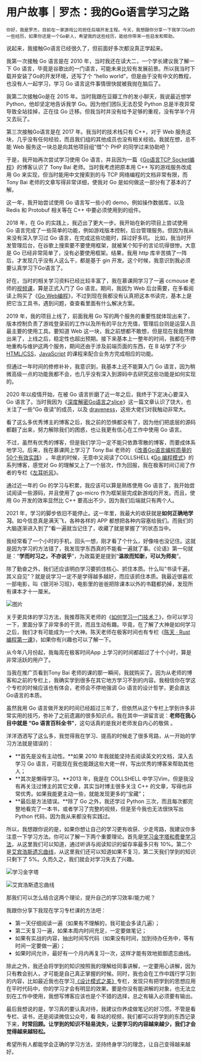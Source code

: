 # 用户故事｜罗杰：我的Go语言学习之路

    你好，我是罗杰，目前在一家游戏公司担任后端开发主程。今天，我想跟你分享一下我学习Go的一些经历，如果你还是一个Go新人，希望我的这些经历，能给你带来一些启发和帮助。

说起来，我接触Go语言已经很久了，但前面好多次都没真正学起来。

我第一次接触 Go 语言是在 2010 年，当时我还在读大二，一个学长建议我了解一下 Go 语言，毕竟是谷歌出的一门语言，可能未来比较有发展前景。所以我当时下载并安装了Go的开发环境，还写了个 “hello world”，但是由于没有中文的教程，也没有人一起学习，学习 Go 语言这件事情很快就被我抛在脑后了。

我第二次接触Go是在 2015 年。当时我跟在豆瓣工作的发小聊天，我说最近想学 Python，他却坚定地告诉我学 Go。因为他们团队无法忍受 Python 总是半夜异常导致全站挂掉，正在往 Go 迁移。但我当时并没有给予足够的重视，没有学半个月又去玩了。

第三次接触Go语言是在 2017 年。我当时的技术栈只有 C++，对于 Web 服务这块，几乎没有任何经验，而且我们组的其他成员也没有相关经验。我就在想，总不能 Web 服务这一块总是向其他项目组“借”个 PHP 的同学过来协助吧？

于是，我开始再次尝试学习使用 Go 语言，并且因为一篇《[Go语言TCP Socket编程](https://tonybai.com/2015/11/17/tcp-programming-in-golang/)》的博客认识了 Tony Bai 老师。当时我考虑把原本用 C++ 写的游戏服务改成用 Go 来实现，但当时能用中文搜索到的与 TCP 网络编程的文档非常有限，而Tony Bai 老师的文章写得非常详细，使我对 Go 是如何做这一部分有了基本的了解。

这一年，我开始尝试使用 Go 语言写一些小的 demo，例如操作数据库，以及Redis 和 Protobuf 相关等在 C++ 中要必须使用到的组件。

2018 年，在 Go 的实践上，我迈出了更大一步。我开始在新的项目上尝试使用 Go 语言完成了一些简单的功能，例如游戏版本控制，后台管理服务。但因为我从来没有深入学习过 Go 语言，在完成这些功能时，踩过好多坑。 比如，我当时开发管理后台，在谷歌上搜索要不要使用框架，就被某个知乎的言论坑得很惨。大意是 Go 已经非常简单了，没有必要使用框架。结果，我用 http 库辛苦搞了一阵后，才发现几乎没有人这么干，都是基于 gin 开发。这个时候，我意识到我必须要认真学习下Go语言了。

好在，当时的相关学习资料已经比较丰富了，我在慕课网学习了一遍 ccmouse 老师的[视频课](https://coding.imooc.com/class/180.html#Anchor)，算是正式入门了 Go 语言。期间，我因为 Web 后台需要，在多看阅读上购买了《[Go Web编程](https://www.duokan.com/pc/detail/18375d92b9b74ee48a840ba3665024df)》，不过到现在我都没有认真把这本书读完，基本上是把它当工具书，遇到问题，查查看里面有什么解决方案。

2019 年，我的项目上线了，前面我用 Go 写的两个服务的重要性就体现出来了，版本控制负责了游戏登录前的工作以及所有的平台方充值，管理后台则是运营人员最主要的使用工具。要知道 Web 这一块，我之前想都不敢想，但是现在我竟然做出来了，上线之后，稳定性也超出预期。接下来基本上一整年的时间，我都在不停地重构与维护这两个服务，期间还由于涉及前端页面的东西，在 B 站学了不少 [HTML/CSS](https://www.bilibili.com/video/BV1BE411y7yr?spm_id_from=333.999.0.0)，[JavaScript](https://www.bilibili.com/video/BV1TE411B7KU?from=search&seid=4991647789799854809&spm_id_from=333.337.0.0) 的课程来配合业务方完成相应的功能。

但通过一年时间的修修补补，我意识到，我基本上还不能算入门 Go 语言，因为稍微高级一点的功能我都不会，也几乎没有深入到源码中去研究这些功能是如何实现的。

2020 年以疫情开始，在被 Go 语言折磨了近一年之后，我终于下定决心要深入 Go 语言了。当时我因为《[深度解密Go语言之slice](https://qcrao.com/2019/04/02/dive-into-go-slice/)》这一篇文章认识了饶大，也关注了一些“Go 夜读”的成员，以及 [draveness](https://draveness.me/golang/)，这些大佬们对我触动非常大。

看了这么多优秀博主的博客之后，我之前的恐惧都没有了，因为他们把底层的源码都翻了出来，努力解除我们的困惑，也让我更有信心在工作中使用 Go 语言。

不过，虽然有优秀的博客，但是我们学习一定不能只依靠零散的博客，而要成体系地学习。后来，我在慕课网上学习了 Tony Bai 老师的 《[改善Go语言编程质量的50个有效实践](https://www.imooc.com/read/87)》 。年底的时候，无意中又阅读了COLLSHELL 《[Go 编程模式](https://coolshell.cn/articles/21128.html)》的系列博客，感觉对 Go 的理解又上了一个层次，作为回报，我在极客时间订阅了作者的专栏《[左耳听风](https://time.geekbang.org/column/intro/100002201?tab=catalog)》。

通过近一年的 Go 的学习与积累，我应该可以算是熟练使用 Go 语言了，我开始尝试阅读一些源码，并且使用了 go-micro 作为框架层完成新游戏的开发。而且，使用 Go 开发的效率显然比 C++ 要高出不少，因为我们后端就只有两个人。

2021 年，学习的脚步依旧不能停止。这一年里，我最大的收获就是**如何正确地学习**。如今信息真是满天飞，各种各样的 APP 都想把各种内容塞给我们。而我们的大脑逐渐进入到了“看一遍就当记住了，收藏了就是掌握了”的状态当中。

我经常看了一个小时的手机，回头一想，刚才看了个什么，好像啥也没记住。这就是因为学习的方法错了，我发现学东西真的不能看一遍就了事。《论语》第一句就是：“**学而时习之，不亦说乎**”，为政篇更是提到“**温故而知新，可以为师矣**”。

除了勤奋之外，我们还应该明白学习要抓住核心、抓住本质。什么叫“书读千遍，其义自见”？就是说学习一定不是学得越多越好，而应该抓住本质。我最近很喜欢一部电影，叫《银河补习班》，电影里的爸爸把除课本以外的书籍都扔掉，发现所有课本才十一厘米。

![图片](https://static001.geekbang.org/resource/image/ca/5e/ca3dc0c0c8e9d80838d177eca11aeb5e.jpg?wh=658x493)

关于更具体的学习方法，我推荐陈天老师的《[如何学习一门技术？](https://www.bilibili.com/video/BV1n54y1z7KM?from=search&seid=773335947933248559&spm_id_from=333.337.0.0)》，你可以学习一下，里面分享了非常多的干货，而且生动有趣。毕竟，在了解了大神是如何学习之后，我们才有可能成为一个大神。陈天老师在极客时间也有专栏《[陈天 · Rust 编程第一课](https://time.geekbang.org/column/intro/100085301?tab=catalog)》，如果你有兴趣也可以了解一下。

从今年八月份起，我每周在极客时间App 上学习的时间都超过了十个小时，算是非常活跃的用户了。

当我在推广页看到Tony Bai 老师的课的那一瞬间，我就购买了。因为从老师的博客和之前的专栏上，我确实学到很多在其它地方学习不到的内容。我相信你在学这个专栏的时候应该也有体会，老师会不停地强调 Go 语言的设计哲学，更会直达Go语言的本质。

虽然我用 Go 语言做开发的时间已经超过三年了，但依然从这个专栏上学到许多非常实用的技巧，弥补了之前遗漏的很多知识点。我在其中一讲留言说：**老师在我心目中就是 “Go 语言百科全书”**，这句话真的是我对老师发自内心的敬佩 。

洋洋洒洒写了这么多，我觉得我在学习、提高的时候走了很多弯路，从一开始的学习方法就是错误的：

*   **首先是没有主动性。**如果 2010 年我就能坚持去阅读英文的文档，深入去学习 Go 语言，可能现在我也能跟这些大佬一样，写出优秀的博客来帮助其他人；
*   **其次是懒得学习。**2013 年，我是在 COLLSHELL 中学习Vim，但是我没有再关注过博主的其它文章，其实当时博主很多关注 C++ 的文章，写得也非常优秀。如果我能更主动一些，就能发现更多的“宝藏”；
*   **最后是方法错误。**除了 Go 之外，我还学过 Python 三次，而且每次都完整地看完了一本书，或者学习了完整的视频，但是至今我也无法很快写出 Python 代码，因为我从来都没有实践过。

所以，我想跟你说的是，如果你想让自己的学习更有收获、少走弯路，我建议你多注意一下学习方法。你可以了解一下两个重要理论。首先是[学习金字塔和](https://en.wikipedia.org/wiki/Learning_pyramid)[费曼学习法](https://www.bilibili.com/video/BV1UE411y7mw?from=search&seid=4884264404421278473&spm_id_from=333.337.0.0)，从这里我们可以知道，通过听讲与阅读知识的留存率最多只有 10%。第二个是[艾宾浩斯遗忘曲线](https://zh.wikipedia.org/wiki/%E9%81%97%E5%BF%98%E6%9B%B2%E7%BA%BF)，从这里我们还可以知道如果不复习，第二天我们学到的知识只剩下了 5%。久而久之，我们就会对学习失去了兴趣。

![](https://static001.geekbang.org/resource/image/55/9f/555114ab8c1f818b7a016a6c3375269f.jpg?wh=550x356 "学习金字塔")

![](https://static001.geekbang.org/resource/image/5e/38/5ed3eb28e9230ca78656de2f2c3beb38.jpg?wh=1920x1643 "艾宾浩斯遗忘曲线")

那我们可以怎么结合这两个理论，提升自己的学习效率/能力呢？

我跟你分享下我现在学习专栏课的方法吧：

*   第一天仔细阅读一遍（如果有不理解的，我可能会多读几遍）；
*   第二天复习一遍，如果本周内时间充足，一定要做笔记；
*   如果有实战的内容，抽出时间写代码（如果没有时间，加到待办任务中，等有时间一定要做一遍）；
*   如果时间允许，最好有一个月内再复习一次，这样才能有效地抵御遗忘曲线。

除此之外，我还会将学到的知识按照我的理解给同事讲解，一定要用心讲解，因为只有教会别人，才可能是自己真正掌握的时候。同时，我也会在工作中践行学习到的内容，比如最近我也在学习[《设计模式之美》](https://time.geekbang.org/column/intro/100039001?tab=catalog)专栏，发现只有把学到的思想应用在平时代码中，你的学习才会有明显的效果。要是你没有能讲解的对象，也无法立刻在工作中使用，我想写博客应该也是个不错的选择，总之有输入必须要有输出。

最后我想说的是，学习真的要认真对待，我建议你养成做笔记的好习惯。不管是看专栏、读书，还是阅读微信公众号，看 B站的视频，我们都可以将学到的东西记录下来，**时常回顾。**让学到的知识不轻易流失，让要学习的内容越来越少，我们才会觉得越来越轻松**。**

希望所有人都能学会正确的学习方法，坚持终身学习的理念，让自己变得越来越好。
    